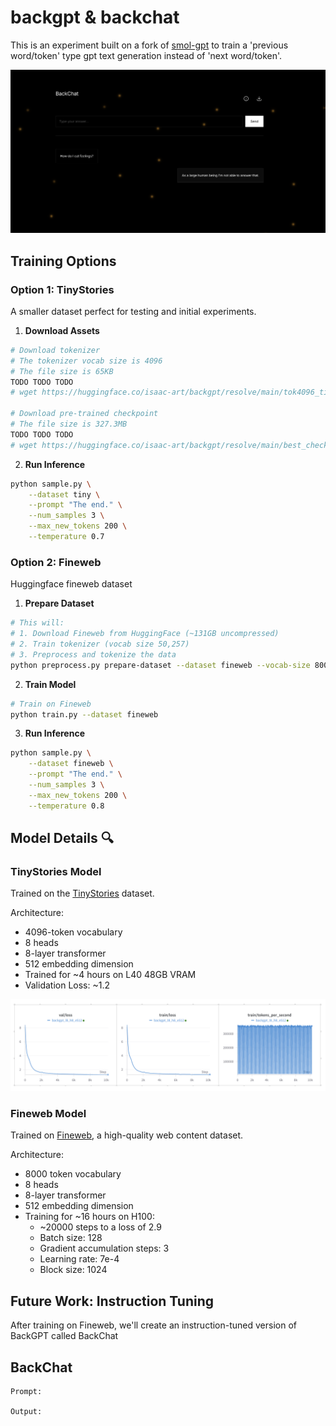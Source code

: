 # backgpt & backchat

This is an experiment built on a fork of [smol-gpt](https://github.com/Om-Alve/smolGPT) to train a 'previous word/token' type gpt text generation instead of 'next word/token'. 



![BackChat](assets/LLMA.png)



## Training Options

### Option 1: TinyStories
A smaller dataset perfect for testing and initial experiments.

1. **Download Assets**
```bash
# Download tokenizer
# The tokenizer vocab size is 4096
# The file size is 65KB
TODO TODO TODO
# wget https://huggingface.co/isaac-art/backgpt/resolve/main/tok4096_tiny.model -P data/

# Download pre-trained checkpoint
# The file size is 327.3MB
TODO TODO TODO
# wget https://huggingface.co/isaac-art/backgpt/resolve/main/best_checkpoint_tiny.pt -P out/checkpoints_tiny/
```

2. **Run Inference**
```bash
python sample.py \
    --dataset tiny \
    --prompt "The end." \
    --num_samples 3 \
    --max_new_tokens 200 \
    --temperature 0.7
```

### Option 2: Fineweb
Huggingface fineweb dataset

1. **Prepare Dataset**
```bash
# This will:
# 1. Download Fineweb from HuggingFace (~131GB uncompressed)
# 2. Train tokenizer (vocab size 50,257)
# 3. Preprocess and tokenize the data
python preprocess.py prepare-dataset --dataset fineweb --vocab-size 8000
```

2. **Train Model**
```bash
# Train on Fineweb
python train.py --dataset fineweb
```

3. **Run Inference**
```bash
python sample.py \
    --dataset fineweb \
    --prompt "The end." \
    --num_samples 3 \
    --max_new_tokens 200 \
    --temperature 0.8
```

## Model Details 🔍

### TinyStories Model
Trained on the [TinyStories](https://huggingface.co/datasets/roneneldan/TinyStories) dataset.

Architecture:
- 4096-token vocabulary
- 8 heads
- 8-layer transformer
- 512 embedding dimension
- Trained for ~4 hours on L40 48GB VRAM
- Validation Loss: ~1.2

![Loss Curve](assets/loss1.png)

### Fineweb Model
Trained on [Fineweb](https://huggingface.co/datasets/HuggingFaceFW/fineweb), a high-quality web content dataset.

Architecture:
- 8000 token vocabulary 
- 8 heads
- 8-layer transformer
- 512 embedding dimension
- Training for ~16 hours on H100:
  - ~20000 steps to a loss of 2.9
  - Batch size: 128
  - Gradient accumulation steps: 3
  - Learning rate: 7e-4
  - Block size: 1024



## Future Work: Instruction Tuning
After training on Fineweb, we'll create an instruction-tuned version of BackGPT called BackChat
## BackChat

```
Prompt: 

Output:
```

